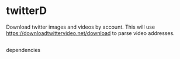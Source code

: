 # twitterD
Download twitter images and videos by account.
This will use https://downloadtwittervideo.net/download to parse video addresses.


##
dependencies


